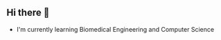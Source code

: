 ## Hi there 👋

- I'm currently learning Biomedical Engineering and Computer Science
<!--
**skybluecookie/skybluecookie** is a ✨ _special_ ✨ repository because its `README.md` (this file) appears on your GitHub profile.

Here are some ideas to get you started:

- 🔭 I’m currently working on JBNU
- 🌱 I’m currently learning Biomedical Engineering
- 👯 I’m looking to collaborate on Machine Learning
- 🤔 I’m looking for help with 
- 💬 Ask me about ...
- 📫 How to reach me: ...
- 😄 Pronouns: ...
- ⚡ Fun fact: ...
-->
